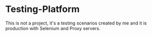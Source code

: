 # Testing-Platform
This is not a project, it's a testing scenarios created by me and it is production with Selenium and Proxy servers.
